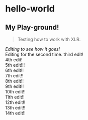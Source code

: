 # hello-world
## My Play-ground!

> Testing how to work with XLR.

*Editing to see how it goes!*  
Editing for the second time.
third edit!  
4th edit!  
5th edit!!!  
6th edit!!  
7th edit!!  
8th edit!!  
9th edit!!  
10th edit!!  
11th edit!!  
12th edit!!  
13th edit!!  
14th edit!!
